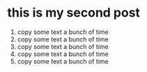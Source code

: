 # this is my second post

1. copy some text a bunch of time
2. copy some text a bunch of time
3. copy some text a bunch of time
4. copy some text a bunch of time
5. copy some text a bunch of time
